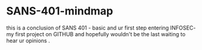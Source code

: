 # SANS-401-mindmap
this is a conclusion of SANS 401 - basic and ur first step entering INFOSEC-
my first project on GITHUB and hopefully wouldn't be the last 
waiting to hear ur opinions .
